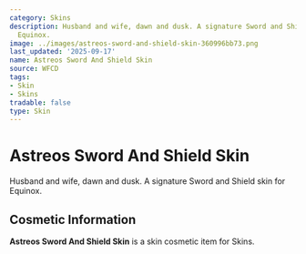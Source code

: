 ```yaml
---
category: Skins
description: Husband and wife, dawn and dusk. A signature Sword and Shield skin for
  Equinox.
image: ../images/astreos-sword-and-shield-skin-360996bb73.png
last_updated: '2025-09-17'
name: Astreos Sword And Shield Skin
source: WFCD
tags:
- Skin
- Skins
tradable: false
type: Skin
---
```


# Astreos Sword And Shield Skin

Husband and wife, dawn and dusk. A signature Sword and Shield skin for Equinox.

## Cosmetic Information

**Astreos Sword And Shield Skin** is a skin cosmetic item for Skins.

